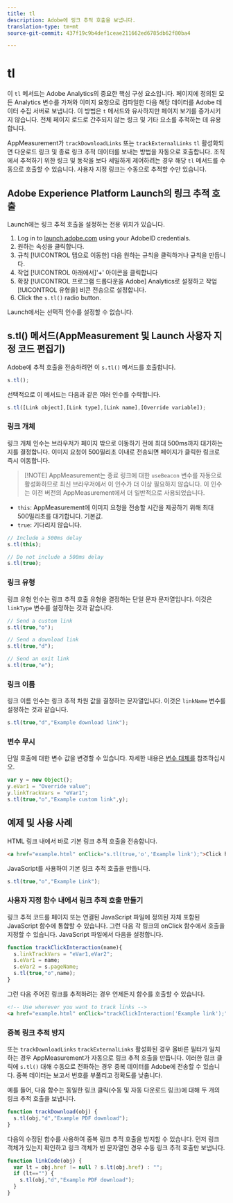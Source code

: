 ```yaml
---
title: tl
description: Adobe에 링크 추적 호출을 보냅니다.
translation-type: tm+mt
source-git-commit: 437f19c9b4def1ceae211662ed6785db62f80ba4

---
```



# tl

이 `tl` 메서드는 Adobe Analytics의 중요한 핵심 구성 요소입니다. 페이지에 정의된 모든 Analytics 변수를 가져와 이미지 요청으로 컴파일한 다음 해당 데이터를 Adobe 데이터 수집 서버로 보냅니다. 이 방법은 `t` 메서드와 유사하지만 페이지 보기를 증가시키지 않습니다. 전체 페이지 로드로 간주되지 않는 링크 및 기타 요소를 추적하는 데 유용합니다.

AppMeasurement가 `trackDownloadLinks` 또는 `trackExternalLinks` `tl` 활성화되면 다운로드 링크 및 종료 링크 추적 데이터를 보내는 방법을 자동으로 호출합니다. 조직에서 추적하기 위한 링크 및 동작을 보다 세밀하게 제어하려는 경우 해당 `tl` 메서드를 수동으로 호출할 수 있습니다. 사용자 지정 링크는 수동으로 추적할 수만 있습니다.

## Adobe Experience Platform Launch의 링크 추적 호출

Launch에는 링크 추적 호출을 설정하는 전용 위치가 있습니다.

1. Log in to [launch.adobe.com](https://launch.adobe.com) using your AdobeID credentials.
1. 원하는 속성을 클릭합니다.
1. 규칙 [!UICONTROL 탭으로 이동한] 다음 원하는 규칙을 클릭하거나 규칙을 만듭니다.
1. 작업 [!UICONTROL 아래에서]&#39;+&#39; 아이콘을 클릭합니다
1. 확장 [!UICONTROL 프로그램 드롭다운을 Adobe] Analytics로 설정하고 작업 [!UICONTROL 유형을] 비콘 전송으로 설정합니다.
1. Click the `s.tl()` radio button.

Launch에서는 선택적 인수를 설정할 수 없습니다.

## s.tl() 메서드(AppMeasurement 및 Launch 사용자 지정 코드 편집기)

Adobe에 추적 호출을 전송하려면 이 `s.tl()` 메서드를 호출합니다.

```js
s.tl();
```

선택적으로 이 메서드는 다음과 같은 여러 인수를 수락합니다.

```js
s.tl([Link object],[Link type],[Link name],[Override variable]);
```

### 링크 개체

링크 개체 인수는 브라우저가 페이지 밖으로 이동하기 전에 최대 500ms까지 대기하는지를 결정합니다. 이미지 요청이 500밀리초 이내로 전송되면 페이지가 클릭한 링크로 즉시 이동합니다.

> [!NOTE] AppMeasurement는 종료 링크에 대한 `useBeacon` 변수를 자동으로 활성화하므로 최신 브라우저에서 이 인수가 더 이상 필요하지 않습니다. 이 인수는 이전 버전의 AppMeasurement에서 더 일반적으로 사용되었습니다.

* `this`: AppMeasurement에 이미지 요청을 전송할 시간을 제공하기 위해 최대 500밀리초를 대기합니다. 기본값.
* `true`: 기다리지 않습니다.

```JavaScript
// Include a 500ms delay
s.tl(this);

// Do not include a 500ms delay
s.tl(true);
```

### 링크 유형

링크 유형 인수는 링크 추적 호출 유형을 결정하는 단일 문자 문자열입니다. 이것은 `linkType` 변수를 설정하는 것과 같습니다.

```js
// Send a custom link
s.tl(true,"o");

// Send a download link
s.tl(true,"d");

// Send an exit link
s.tl(true,"e");
```

### 링크 이름

링크 이름 인수는 링크 추적 차원 값을 결정하는 문자열입니다. 이것은 `linkName` 변수를 설정하는 것과 같습니다.

```js
s.tl(true,"d","Example download link");
```

### 변수 무시

단일 호출에 대한 변수 값을 변경할 수 있습니다. 자세한 내용은 [변수 대체를](../../js/overrides.md) 참조하십시오.

```js
var y = new Object();
y.eVar1 = "Override value";
y.linkTrackVars = "eVar1";
s.tl(true,"o","Example custom link",y);
```

## 예제 및 사용 사례

HTML 링크 내에서 바로 기본 링크 추적 호출을 전송합니다.

```HTML
<a href="example.html" onClick="s.tl(true,'o','Example link');">Click here</a>
```

JavaScript를 사용하여 기본 링크 추적 호출을 만듭니다.

```JavaScript
s.tl(true,"o","Example Link");
```

### 사용자 지정 함수 내에서 링크 추적 호출 만들기

링크 추적 코드를 페이지 또는 연결된 JavaScript 파일에 정의된 자체 포함된 JavaScript 함수에 통합할 수 있습니다. 그런 다음 각 링크의 onClick 함수에서 호출을 지정할 수 있습니다. JavaScript 파일에서 다음을 설정합니다.

```JavaScript
function trackClickInteraction(name){
  s.linkTrackVars = "eVar1,eVar2";
  s.eVar1 = name;
  s.eVar2 = s.pageName;
  s.tl(true,"o",name);
}
```

그런 다음 주어진 링크를 추적하려는 경우 언제든지 함수를 호출할 수 있습니다.

```HTML
<!-- Use wherever you want to track links -->
<a href="example.html" onClick="trackClickInteraction('Example link');">Click here</a>
```

### 중복 링크 추적 방지

또는 `trackDownloadLinks` `trackExternalLinks` 활성화된 경우 올바른 필터가 일치하는 경우 AppMeasurement가 자동으로 링크 추적 호출을 만듭니다. 이러한 링크 클릭에 `s.tl()` 대해 수동으로 전화하는 경우 중복 데이터를 Adobe에 전송할 수 있습니다. 중복 데이터는 보고서 번호를 부풀리고 정확도를 낮춥니다.

예를 들어, 다음 함수는 동일한 링크 클릭(수동 및 자동 다운로드 링크)에 대해 두 개의 링크 추적 호출을 보냅니다.

```JavaScript
function trackDownload(obj) {
  s.tl(obj,"d","Example PDF download");
}
```

다음의 수정된 함수를 사용하여 중복 링크 추적 호출을 방지할 수 있습니다. 먼저 링크 객체가 있는지 확인하고 링크 객체가 빈 문자열인 경우 수동 링크 추적 호출만 보냅니다.

```JavaScript
function linkCode(obj) {
  var lt = obj.href != null ? s.lt(obj.href) : "";
  if (lt=="") {
    s.tl(obj,"d","Example PDF download");
  }
}
```
